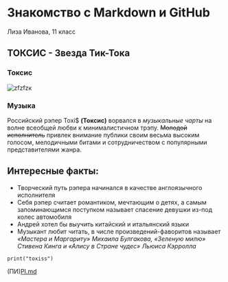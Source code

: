 # Знакомство с Markdown и GitHub
Лиза Иванова, 11 класс

## ТОКСИС - Звезда Тик-Тока
### Токсис

![zfzfzк](https://github.com/user-attachments/assets/8cc27335-80b7-4a68-90aa-0922878cdefd)


### Музыка
Российский рэпер Toxi$ **(Токсис)** ворвался в *музыкальные чарты* на волне всеобщей любви к минималистичном трэпу. ~~Молодой исполнитель~~ привлек внимание публики своим весьма высоким голосом, мелодичными битами и сотрудничеством с популярными представителями жанра.


## Интересные факты:
+ Творческий путь рэпера начинался в качестве англоязычного исполнителя
+ Себя рэпер считает романтиком, мечтающим о детях, а самым запоминающимся поступком называет спасение девушки из-под колес автомобиля
+ Андрей хотел бы выучить китайский и итальянский языки
+ Музыкант любит читать, в числе произведений-фаворитов называет *«Мастера и Маргариту» Михаила Булгакова, «Зеленую милю» Стивена Кинга и «Алису в Стране чудес» Льюиса Кэрролла*

` print("toxiss") `

(ПИ)[PI.md](https://github.com/LizaIvenova/README/blob/main/PI.md)
